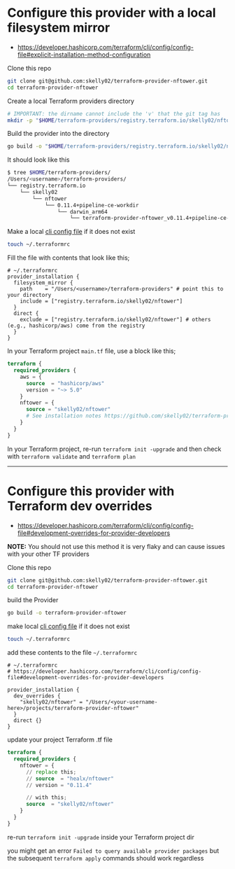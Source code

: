 # Configure this provider with a local filesystem mirror

- https://developer.hashicorp.com/terraform/cli/config/config-file#explicit-installation-method-configuration

Clone this repo

```bash
git clone git@github.com:skelly02/terraform-provider-nftower.git
cd terraform-provider-nftower
```

Create a local Terraform providers directory

```bash
# IMPORTANT: the dirname cannot include the 'v' that the git tag has
mkdir -p "$HOME/terraform-providers/registry.terraform.io/skelly02/nftower/$(git describe  --tags | sed -e 's|^v||g')/darwin_arm64"
```

Build the provider into the directory

```bash
go build -o "$HOME/terraform-providers/registry.terraform.io/skelly02/nftower/$(git describe  --tags | sed -e 's|^v||g')/darwin_arm64/terraform-provider-nftower_$(git describe  --tags)"
```

It should look like this

```bash
$ tree $HOME/terraform-providers/
/Users/<username>/terraform-providers/
└── registry.terraform.io
    └── skelly02
        └── nftower
            └── 0.11.4+pipeline-ce-workdir
                └── darwin_arm64
                    └── terraform-provider-nftower_v0.11.4+pipeline-ce-workdir

```

Make a local [cli config file](https://developer.hashicorp.com/terraform/cli/config/config-file#provider-installation) if it does not exist

```bash
touch ~/.terraformrc
```

Fill the file with contents that look like this;

```
# ~/.terraformrc
provider_installation {
  filesystem_mirror {
    path    = "/Users/<username>/terraform-providers" # point this to your directory
    include = ["registry.terraform.io/skelly02/nftower"]
  }
  direct {
    exclude = ["registry.terraform.io/skelly02/nftower"] # others (e.g., hashicorp/aws) come from the registry
  }
}
```

In your Terraform project `main.tf` file, use a block like this;

```terraform
terraform {
  required_providers {
    aws = {
      source  = "hashicorp/aws"
      version = "~> 5.0"
    }
    nftower = {
      source = "skelly02/nftower"
      # See installation notes https://github.com/skelly02/terraform-provider-nftower/blob/main/NOTES.md
    }
  }
}
```

In your Terraform project, re-run `terraform init -upgrade` and then check with `terraform validate` and `terraform plan`

-----

# Configure this provider with Terraform dev overrides

- https://developer.hashicorp.com/terraform/cli/config/config-file#development-overrides-for-provider-developers

**NOTE:** You should not use this method it is very flaky and can cause issues with your other TF providers

Clone this repo

```bash
git clone git@github.com:skelly02/terraform-provider-nftower.git
cd terraform-provider-nftower
```

build the Provider

```bash
go build -o terraform-provider-nftower
```

make local [cli config file](https://developer.hashicorp.com/terraform/cli/config/config-file#provider-installation) if it does not exist

```bash
touch ~/.terraformrc
```

add these contents to the file `~/.terraformrc`

```
# ~/.terraformrc
# https://developer.hashicorp.com/terraform/cli/config/config-file#development-overrides-for-provider-developers

provider_installation {
  dev_overrides {
    "skelly02/nftower" = "/Users/<your-username-here>/projects/terraform-provider-nftower"
  }
  direct {}
}

```

update your project Terraform .tf file

```terraform
terraform {
  required_providers {
    nftower = {
      // replace this;
      // source  = "healx/nftower"
      // version = "0.11.4"

      // with this;
      source  = "skelly02/nftower"
    }
  }
}
```

re-run `terraform init -upgrade` inside your Terraform project dir

you might get an error `Failed to query available provider packages` but the subsequent `terraform apply` commands should work regardless